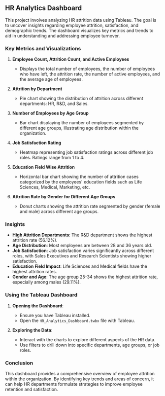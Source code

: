 ## HR Analytics Dashboard

This project involves analyzing HR attrition data using Tableau. The goal is to uncover insights regarding employee attrition, satisfaction, and demographic trends. The dashboard visualizes key metrics and trends to aid in understanding and addressing employee turnover.

### Key Metrics and Visualizations

1. **Employee Count, Attrition Count, and Active Employees**
    - Displays the total number of employees, the number of employees who have left, the attrition rate, the number of active employees, and the average age of employees.

2. **Attrition by Department**
    - Pie chart showing the distribution of attrition across different departments: HR, R&D, and Sales.

3. **Number of Employees by Age Group**
    - Bar chart displaying the number of employees segmented by different age groups, illustrating age distribution within the organization.

4. **Job Satisfaction Rating**
    - Heatmap representing job satisfaction ratings across different job roles. Ratings range from 1 to 4.

5. **Education Field Wise Attrition**
    - Horizontal bar chart showing the number of attrition cases categorized by the employees' education fields such as Life Sciences, Medical, Marketing, etc.

6. **Attrition Rate by Gender for Different Age Groups**
    - Donut charts showing the attrition rate segmented by gender (female and male) across different age groups.

### Insights

- **High Attrition Departments**: The R&D department shows the highest attrition rate (56.12%).
- **Age Distribution**: Most employees are between 28 and 36 years old.
- **Job Satisfaction**: Job satisfaction varies significantly across different roles, with Sales Executives and Research Scientists showing higher satisfaction.
- **Education Field Impact**: Life Sciences and Medical fields have the highest attrition rates.
- **Gender and Age**: The age group 25-34 shows the highest attrition rate, especially among males (29.11%).

### Using the Tableau Dashboard

1. **Opening the Dashboard**:
    - Ensure you have Tableau installed.
    - Open the `HR_Analytics_Dashboard.twbx` file with Tableau.

2. **Exploring the Data**:
    - Interact with the charts to explore different aspects of the HR data.
    - Use filters to drill down into specific departments, age groups, or job roles.

### Conclusion

This dashboard provides a comprehensive overview of employee attrition within the organization. By identifying key trends and areas of concern, it can help HR departments formulate strategies to improve employee retention and satisfaction.
